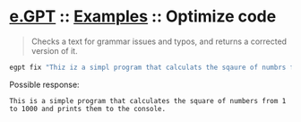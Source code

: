 # [e.GPT](../README.md) :: [Examples](./README.md) :: Optimize code

> Checks a text for grammar issues and typos, and returns a corrected version of it.

```bash
egpt fix "Thiz iz a simpl program that calculats the sqaure of numbrs form 1 to 1000 and printz them to the consule."
```

Possible response:

```
This is a simple program that calculates the square of numbers from 1 to 1000 and prints them to the console.
```
